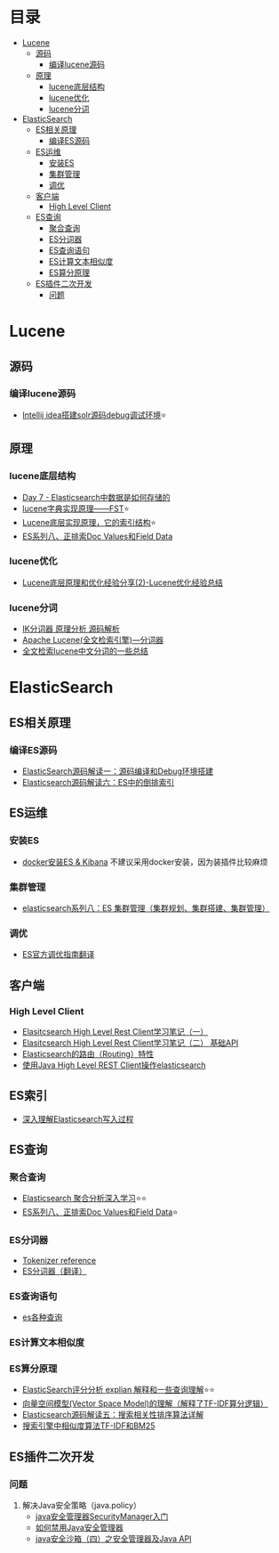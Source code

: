 # 目录
- [Lucene](#lucene)
   - [源码](#源码)
      - [编译lucene源码](#编译lucene源码)
   - [原理](#原理)
      - [lucene底层结构](#lucene底层结构)
      - [lucene优化](#lucene优化)
      - [lucene分词](#lucene分词)
- [ElasticSearch](#elasticsearch)
   - [ES相关原理](#es相关原理)
      - [编译ES源码](#编译es源码)
   - [ES运维](#es运维)
      - [安装ES](#安装es)
      - [集群管理](#集群管理)
      - [调优](#调优)
   - [客户端](#客户端)
      - [High Level Client](#high-level-client)
   - [ES查询](#es查询)
      - [聚合查询](#聚合查询)
      - [ES分词器](#es分词器)
      - [ES查询语句](#es查询语句)
      - [ES计算文本相似度](#es计算文本相似度)
      - [ES算分原理](#es算分原理)
   - [ES插件二次开发](#es插件二次开发)
      - [问题](#问题)

# Lucene

## 源码
### 编译lucene源码
- [Intellij idea搭建solr源码debug调试环境](http://qianjiasong.com/post/solr-debug-idea-build/):star:
## 原理

### lucene底层结构
- [Day 7 - Elasticsearch中数据是如何存储的](https://elasticsearch.cn/article/6178)
- [lucene字典实现原理——FST](https://www.cnblogs.com/bonelee/p/6226185.html):star:
- [Lucene底层实现原理，它的索引结构](https://www.cnblogs.com/sessionbest/articles/8689030.html):star:
- [ES系列八、正排索Doc Values和Field Data](https://www.cnblogs.com/wangzhuxing/p/9508784.html)

### lucene优化
- [Lucene底层原理和优化经验分享(2)-Lucene优化经验总结](https://blog.csdn.net/njpjsoftdev/article/details/54133548)
### lucene分词
- [IK分词器 原理分析 源码解析](https://www.cnblogs.com/jpfss/p/11413473.html)
- [Apache Lucene(全文检索引擎)—分词器](https://www.cnblogs.com/hanyinglong/p/5395600.html#_label3)
- [全文检索lucene中文分词的一些总结](https://my.oschina.net/sunzy/blog/152316)

# ElasticSearch
## ES相关原理
### 编译ES源码
- [ElasticSearch源码解读一：源码编译和Debug环境搭建](https://lanffy.github.io/2019/04/08/Elasticsearch-Compile-Source-And-Debug)
- [Elasticsearch源码解读六：ES中的倒排索引](https://lanffy.github.io/2019/05/10/Inverted-Index-In-Elasticsearch)

## ES运维
### 安装ES
- [docker安装ES & Kibana](https://juejin.im/entry/6844903558425346055)
不建议采用docker安装，因为装插件比较麻烦
### 集群管理
- [elasticsearch系列八：ES 集群管理（集群规划、集群搭建、集群管理）](https://www.cnblogs.com/leesmall/p/9220535.html)
### 调优
- [ES官方调优指南翻译](http://wangnan.tech/post/elasticsearch-how-to/)

## 客户端
### High Level Client
- [Elasitcsearch High Level Rest Client学习笔记（一）](https://my.oschina.net/muziH/blog/1845396)
- [Elasitcsearch High Level Rest Client学习笔记（二） 基础API ](https://my.oschina.net/muziH/blog/1858134)
- [Elasticsearch的路由（Routing）特性](https://my.oschina.net/muziH/blog/1845783)
- [使用Java High Level REST Client操作elasticsearch](https://www.cnblogs.com/ginb/p/8716485.html)
## ES索引
- [深入理解Elasticsearch写入过程](https://zhuanlan.zhihu.com/p/94915597)
## ES查询
### 聚合查询
- [Elasticsearch 聚合分析深入学习](https://zhuanlan.zhihu.com/p/107820698):star::star:
- [ES系列八、正排索Doc Values和Field Data](https://www.cnblogs.com/wangzhuxing/p/9508784.html):star:
### ES分词器
- [Tokenizer reference](https://www.elastic.co/guide/en/elasticsearch/reference/current/analysis-tokenizers.html)
- [ES分词器（翻译）](https://blog.csdn.net/jacksonary/article/details/83902325)

### ES查询语句
- [es各种查询](https://chenjiabing666.github.io/2018/09/02/es%E5%90%84%E7%A7%8D%E6%9F%A5%E8%AF%A2/)
### ES计算文本相似度
### ES算分原理
- [ElasticSearch评分分析 explian 解释和一些查询理解](https://www.cnblogs.com/hapjin/p/9677753.html):star::star:
- [向量空间模型(Vector Space Model)的理解（解释了TF-IDF算分逻辑）](https://www.cnblogs.com/hapjin/p/8687527.html)
- [Elasticsearch源码解读五：搜索相关性排序算法详解](https://lanffy.github.io/2019/05/08/Elasticsearch-Search-Score-Algorithm)
- [搜索引擎中相似度算法TF-IDF和BM25](http://qianjiasong.com/post/nlp-tf-idf-bm25/)

## ES插件二次开发
### 问题
1. 解决Java安全策略（java.policy）
   - [java安全管理器SecurityManager入门](https://www.cnblogs.com/duanxz/p/6108357.html)
   - [如何禁用Java安全管理器](https://cloud.tencent.com/developer/ask/69667)
   - [ java安全沙箱（四）之安全管理器及Java API ](https://www.cnblogs.com/duanxz/p/6108357.html)




